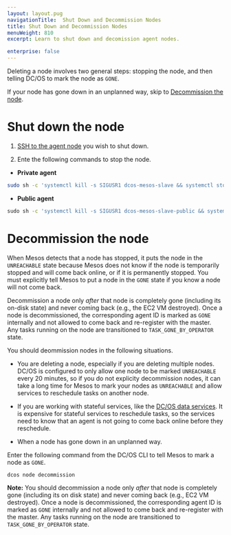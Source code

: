 ```yaml
---
layout: layout.pug
navigationTitle:  Shut Down and Decommission Nodes
title: Shut Down and Decommission Nodes
menuWeight: 810
excerpt: Learn to shut down and decomission agent nodes.

enterprise: false
---
```


Deleting a node involves two general steps: stopping the node, and then telling DC/OS to mark the node as `GONE`.

If your node has gone down in an unplanned way, skip to [Decommission the node](/1.11/administering-clusters/delete-node/#decommission-the-node/).

# Shut down the node

1. [SSH to the agent node](/1.11/administering-clusters/sshcluster/) you wish to shut down.

1. Ente the following commands to stop the node.

  -  **Private agent**

  ```bash
  sudo sh -c 'systemctl kill -s SIGUSR1 dcos-mesos-slave && systemctl stop dcos-mesos-slave'
  ```
  -  **Public agent**

  ```bash
  ⁠⁠⁠⁠sudo sh -c 'systemctl kill -s SIGUSR1 dcos-mesos-slave-public && systemctl stop dcos-mesos-slave-public'
  ```

# Decommission the node

When Mesos detects that a node has stopped, it puts the node in the `UNREACHABLE` state because Mesos does not know if the node is temporarily stopped and will come back online, or if it is permanently stopped. You must explicitly tell Mesos to put a node in the `GONE` state if you know a node will not come back.

Decommission a node only *after* that node is completely gone (including its on-disk state) and never coming back (e.g., the EC2 VM destroyed). Once a node is decommissioned, the corresponding agent ID is marked as `GONE` internally and not allowed to come back and re-register with the master. Any tasks running on the node are transitioned to `TASK_GONE_BY_OPERATOR` state.

You should deommission nodes in the following situations.

- You are deleting a node, especially if you are deleting multiple nodes. DC/OS is configured to only allow one node to be marked `UNREACHABLE` every 20 minutes, so if you do not explicity decommission nodes, it can take a long time for Mesos to mark your nodes as `UNREACHABLE` and allow services to reschedule tasks on another node.

- If you are working with stateful services, like the [DC/OS data services](/services/). It is expensive for stateful services to reschedule tasks, so the services need to know that an agent is not going to come back online before they reschedule.

- When a node has gone down in an unplanned way.

Enter the following command from the DC/OS CLI to tell Mesos to mark a node as `GONE`.

```
dcos node decommission
```

**Note:** You should decommission a node only *after* that node is completely gone (including its on disk state) and never coming back (e.g., EC2 VM destroyed). Once a node is decommissioned, the corresponding agent ID is marked as `GONE` internally and not allowed to come back and re-register with the master. Any tasks running on the node are transitioned to `TASK_GONE_BY_OPERATOR` state.
